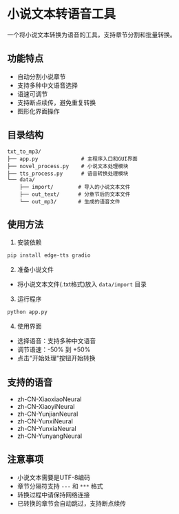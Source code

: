 # 小说文本转语音工具

一个将小说文本转换为语音的工具，支持章节分割和批量转换。

## 功能特点

- 自动分割小说章节
- 支持多种中文语音选择
- 语速可调节
- 支持断点续传，避免重复转换
- 图形化界面操作

## 目录结构

```plaintext
txt_to_mp3/
├── app.py              # 主程序入口和GUI界面
├── novel_process.py    # 小说文本处理模块
├── tts_process.py      # 语音转换处理模块
└── data/
    ├── import/        # 导入的小说文本文件
    ├── out_text/      # 分章节后的文本文件
    └── out_mp3/       # 生成的语音文件
```

## 使用方法

1. 安装依赖
```bash
pip install edge-tts gradio
```

2. 准备小说文件
- 将小说文本文件(.txt格式)放入 `data/import` 目录

3. 运行程序
```bash
python app.py
```

4. 使用界面
- 选择语音：支持多种中文语音
- 调节语速：-50% 到 +50%
- 点击"开始处理"按钮开始转换

## 支持的语音

- zh-CN-XiaoxiaoNeural
- zh-CN-XiaoyiNeural
- zh-CN-YunjianNeural
- zh-CN-YunxiNeural
- zh-CN-YunxiaNeural
- zh-CN-YunyangNeural

## 注意事项

- 小说文本需要是UTF-8编码
- 章节分隔符支持 `---` 和 `***` 格式
- 转换过程中请保持网络连接
- 已转换的章节会自动跳过，支持断点续传

